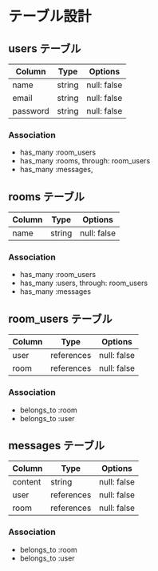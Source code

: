 # テーブル設計

## users テーブル

| Column   | Type   | Options     |
| -------- | ------ | ----------- |
| name     | string | null: false |
| email    | string | null: false |
| password | string | null: false |

### Association

- has_many :room_users
- has_many :rooms, through: room_users
- has_many :messages, 

## rooms テーブル

| Column | Type   | Options     |
| ------ | ------ | ----------- |
| name   | string | null: false |

### Association

- has_many :room_users
- has_many :users, through: room_users
- has_many :messages

## room_users テーブル

| Column | Type       | Options     |
| ------ | -----------| ----------- |
| user   | references | null: false |
| room   | references | null: false |

### Association

- belongs_to :room
- belongs_to :user

## messages テーブル

| Column   | Type       | Options     |
| -------- | ---------- | ----------- |
| content  | string     | null: false |
| user     | references | null: false |
| room     | references | null: false |

### Association

- belongs_to :room
- belongs_to :user
